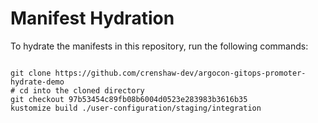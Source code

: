 
# Manifest Hydration

To hydrate the manifests in this repository, run the following commands:

```shell

git clone https://github.com/crenshaw-dev/argocon-gitops-promoter-hydrate-demo
# cd into the cloned directory
git checkout 97b53454c89fb08b6004d0523e283983b3616b35
kustomize build ./user-configuration/staging/integration
```